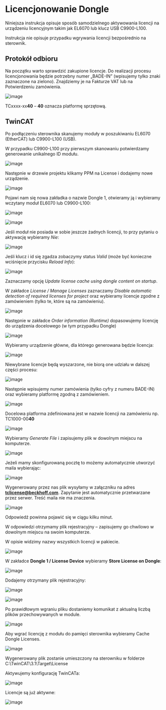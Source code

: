 # Licencjonowanie Dongle

Niniejsza instrukcja opisuje sposób samodzielnego aktywowania licencji na urządzeniu licencyjnym takim jak EL6070 lub klucz USB C9900-L100.

Instrukcja nie opisuje przypadku wgrywania licencji bezpośrednio na sterownik.

## Protokół odbioru

Na początku warto sprawdzić zakupione licencje. Do realizacji procesu licencjonowania będzie potrzebny numer „BADE-IN” (wpisujemy tylko znaki zaznaczone na zielono). Znajdziemy je na Fakturze VAT lub na Potwierdzeniu zamówienia.

![image](https://github.com/BA-PL/Licencjonowanie/assets/155453679/1d917be7-0304-400f-84cf-11c6403938ec)


TCxxxx-xx**40** – **40** oznacza platformę sprzętową.

## TwinCAT

Po podłączeniu sterownika skanujemy moduły w poszukiwaniu EL6070 (EtherCAT) lub C9900-L100 (USB).

W przypadku C9900-L100 przy pierwszym skanowaniu potwierdzamy generowanie unikalnego ID modułu.

![image](https://github.com/BA-PL/Licencjonowanie/assets/155453679/65c0e270-d86f-4e14-9a43-921e379a2e14)

Następnie w drzewie projektu klikamy PPM na License i dodajemy nowe urządzenie.

![image](https://github.com/BA-PL/Licencjonowanie/assets/155453679/a3d8922e-49ce-4e1c-a282-6a497549a0ca)

Pojawi nam się nowa zakładka o nazwie Dongle 1, otwieramy ją i wybieramy wczytany moduł EL6070 lub C9900-L100:

![image](https://github.com/BA-PL/Licencjonowanie/assets/155453679/81ffe3f4-c020-4761-a8ed-66aa89c434cb)

![image](https://github.com/BA-PL/Licencjonowanie/assets/155453679/4b9ddc08-6621-4145-9dae-4bded45620f5)

Jeśli moduł nie posiada w sobie jeszcze żadnych licencji, to przy pytaniu o aktywację wybieramy *Nie*:

![image](https://github.com/BA-PL/Licencjonowanie/assets/155453679/369a646c-02a1-41fc-9044-d325b84076b7)

Jeśli klucz i id się zgadza zobaczymy status *Valid* (może być konieczne wciśnięcie przycisku *Reload Info*):

![image](https://github.com/BA-PL/Licencjonowanie/assets/155453679/de689eb0-9c26-4498-b0f4-2179186137fd)

Zaznaczamy opcję *Update license cache using dongle content on startup*.

W zakładce *License / Manage Licenses* zaznaczamy *Disable automatic detection of required licenses for project* oraz wybieramy licencje zgodne z zamówieniem (tylko te, które są na zamówieniu).

![image](https://github.com/BA-PL/Licencjonowanie/assets/155453679/7ffb5261-c446-4091-a818-3d3b4ade6154)

Następnie w zakładce *Order information (Runtime)* dopasowujemy licencję do urządzenia docelowego (w tym przypadku Dongle) 

![image](https://github.com/BA-PL/Licencjonowanie/assets/155453679/bf478e20-cb8d-410b-bc28-b6748104bebd)


Wybieramy urządzenie główne, dla którego generowana będzie licencja:

![image](https://github.com/BA-PL/Licencjonowanie/assets/155453679/076560d1-8510-496f-8091-e24454b728c3)

Niewybrane licencje będą wyszarzone, nie biorą one udziału w dalszej części procesu:

![image](https://github.com/BA-PL/Licencjonowanie/assets/155453679/a9e9bfbc-a28d-450a-93fa-a3627c96f18d)

Następnie wpisujemy numer zamówienia (tylko cyfry z numeru BADE-IN) oraz wybieramy platformę zgodną z zamówieniem.

![image](https://github.com/BA-PL/Licencjonowanie/assets/155453679/7d2a314d-88c4-457b-850e-be73e5a42957)

Docelowa platforma zdefiniowana jest w nazwie licencji na zamówieniu np. TC1000-00**40**

![image](https://github.com/BA-PL/Licencjonowanie/assets/155453679/43525c82-a101-447d-a62d-a5d61fea78d6)

Wybieramy *Generate File* i zapisujemy plik w dowolnym miejscu na komputerze.

![image](https://github.com/BA-PL/Licencjonowanie/assets/155453679/11c5e323-be39-42df-91f3-5911feceef5a)


Jeżeli mamy skonfigurowaną pocztę to możemy automatycznie utworzyć maila wybierając:

![image](https://github.com/BA-PL/Licencjonowanie/assets/155453679/40fd062b-ec3f-4c56-b096-ad1221f5b7e5)

Wygenerowany przez nas plik wysyłamy w załączniku na adres **tclicense@beckhoff.com**. Zapytanie jest automatycznie przetwarzane przez serwer. Treść maila nie ma znaczenia.  

![image](https://github.com/BA-PL/Licencjonowanie/assets/155453679/08a1957f-8da1-4d22-84e8-4361374eeca3)

Odpowiedź powinna pojawić się w ciągu kilku minut.

W odpowiedzi otrzymamy plik rejestracyjny – zapisujemy go chwilowo w dowolnym miejscu na swoim komputerze.

W opisie widzimy nazwy wszystkich licencji w pakiecie.

![image](https://github.com/BA-PL/Licencjonowanie/assets/155453679/74576fe2-e246-40c0-b2b5-5846fd122564)

W zakładce **Dongle 1 / License Device** wybieramy **Store License on Dongle**:

![image](https://github.com/BA-PL/Licencjonowanie/assets/155453679/04e14882-4f51-49eb-b1dc-4cc965c631af)

Dodajemy otrzymany plik rejestracyjny:

![image](https://github.com/BA-PL/Licencjonowanie/assets/155453679/1c0cc080-2bf4-4422-984d-3cc0e5162fc3)

![image](https://github.com/BA-PL/Licencjonowanie/assets/155453679/04c3a425-842b-46b3-aced-c90a1a4c05f1)

Po prawidłowym wgraniu pliku dostaniemy komunikat z aktualną liczbą plików przechowywanych w module.

![image](https://github.com/BA-PL/Licencjonowanie/assets/155453679/e50e71c4-894c-47a6-be35-2f344f9d0d27)

Aby wgrać licencję z modułu do pamięci sterownika wybieramy Cache Dongle Licenses.

![image](https://github.com/BA-PL/Licencjonowanie/assets/155453679/c1bf3daa-1468-4b17-b8e4-c2c9cc603185)

Wygenerowany plik zostanie umieszczony na sterowniku w folderze C:\TwinCAT\3.1\Target\License

Aktywujemy konfigurację TwinCATa:

![image](https://github.com/BA-PL/Licencjonowanie/assets/155453679/9dea9360-7c1c-4cda-a18e-e10a7cdbe3e4)

Licencje są już aktywne:

![image](https://github.com/BA-PL/Licencjonowanie/assets/155453679/795b434a-0d94-49d8-9969-151f1ed998d0)











